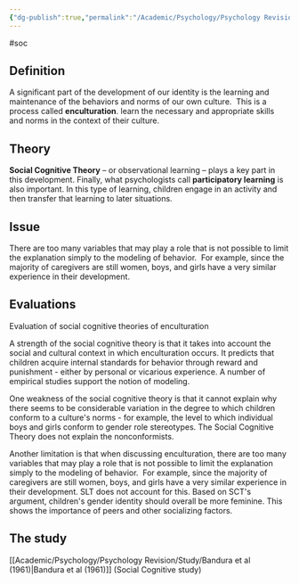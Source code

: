 ```yaml
---
{"dg-publish":true,"permalink":"/Academic/Psychology/Psychology Revision/Topics/Enculturation/"}
---
```


#soc

## Definition
A significant part of the development of our identity is the learning and maintenance of the behaviors and norms of our own culture.  This is a process called **enculturation**. learn the necessary and appropriate skills and norms in the context of their culture. 

## Theory 
**Social Cognitive Theory** – or observational learning – plays a key part in this development. Finally, what psychologists call **participatory learning** is also important. In this type of learning, children engage in an activity and then transfer that learning to later situations.

## Issue
There are too many variables that may play a role that is not possible to limit the explanation simply to the modeling of behavior.  For example, since the majority of caregivers are still women, boys, and girls have a very similar experience in their development.

## Evaluations
Evaluation of social cognitive theories of enculturation

A strength of the social cognitive theory is that it takes into account the social and cultural context in which enculturation occurs. It predicts that children acquire internal standards for behavior through reward and punishment - either by personal or vicarious experience. A number of empirical studies support the notion of modeling.

One weakness of the social cognitive theory is that it cannot explain why there seems to be considerable variation in the degree to which children conform to a culture's norms - for example, the level to which individual boys and girls conform to gender role stereotypes. The Social Cognitive Theory does not explain the nonconformists.

Another limitation is that when discussing enculturation, there are too many variables that may play a role that is not possible to limit the explanation simply to the modeling of behavior.  For example, since the majority of caregivers are still women, boys, and girls have a very similar experience in their development. SLT does not account for this. Based on SCT's argument, children's gender identity should overall be more feminine. This shows the importance of peers and other socializing factors.

## The study
[[Academic/Psychology/Psychology Revision/Study/Bandura et al (1961)\|Bandura et al (1961)]] (Social Cognitive study)